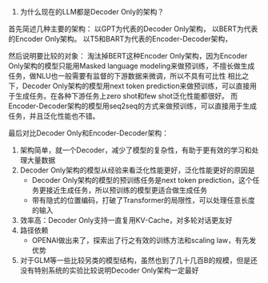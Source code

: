 1. 为什么现在的LLM都是Decoder Only的架构？

首先简述几种主要的架构：
以GPT为代表的Decoder Only架构，
以BERT为代表的Encoder Only架构。
以T5和BART为代表的Encoder-Decoder架构，

然后说明要比较的对象：
淘汰掉BERT这种Encoder Only架构，因为Encoder Only架构的模型只能用Masked language modeling来做预训练，不擅长做生成任务，做NLU也一般需要有监督的下游数据来微调，所以不具有可比性
相比之下，Decoder Only架构的模型用next token prediction来做预训练，可以直接用于生成任务。在各种下游任务上zero shot和few shot泛化性能都很好。
而Encoder-Decoder架构的模型用seq2seq的方式来做预训练，可以直接用于生成任务，并且泛化性能也不错。

最后对比Decoder Only和Encoder-Decoder架构：
1. 架构简单，就一个Decoder，减少了模型的复杂性，有助于更有效的学习和处理大量数据
2. Decoder Only架构的模型从经验来看泛化性能更好，泛化性能更好的原因是
    - Decoder Only架构的模型的预训练任务是next token prediction，这个任务更接近生成任务，所以预训练的模型更适合做生成任务
    - 带有隐式的位置编码，打破了Transformer的局限性，可以处理任意长度的输入
3. 效率高：Decoder Only支持一直复用KV-Cache，对多轮对话更友好
4. 路径依赖
    - OPENAI做出来了，探索出了行之有效的训练方法和scaling law，有先发优势
5. 对于GLM等一些比较另类的模型结构，虽然也到了几十几百B的规模，但是还没有特别系统的实验比较说明Decoder Only架构一定最好


